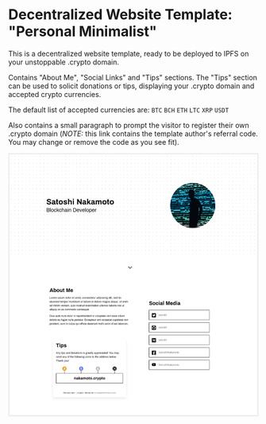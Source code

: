 # Decentralized Website Template: "Personal Minimalist"

This is a decentralized website template, ready to be deployed to IPFS on your
unstoppable .crypto domain.

Contains "About Me", "Social Links" and "Tips" sections. The "Tips" section
can be used to solicit donations or tips, displaying your .crypto domain
and accepted crypto currencies.

The default list of accepted currencies are: `BTC` `BCH` `ETH` `LTC` `XRP` `USDT`

Also contains a small paragraph to prompt the visitor to register their own
.crypto domain (_NOTE:_ this link contains the template author's referral
code. You may change or remove the code as you see fit).

![screenshot](screenshot.png)
